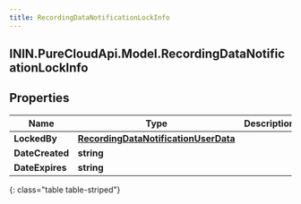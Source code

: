 ```yaml
---
title: RecordingDataNotificationLockInfo
---
```

## ININ.PureCloudApi.Model.RecordingDataNotificationLockInfo

## Properties

|Name | Type | Description | Notes|
|------------ | ------------- | ------------- | -------------|
| **LockedBy** | [**RecordingDataNotificationUserData**](RecordingDataNotificationUserData.html) |  | [optional] |
| **DateCreated** | **string** |  | [optional] |
| **DateExpires** | **string** |  | [optional] |
{: class="table table-striped"}


